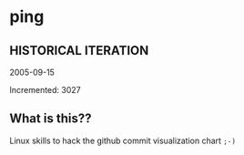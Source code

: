 # ping

## HISTORICAL ITERATION
2005-09-15

Incremented: 3027

## What is this?? 
Linux skills to hack the github commit visualization chart `;-)`
